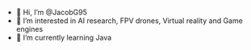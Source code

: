 - 👋 Hi, I’m @JacobG95
- 👀 I’m interested in AI research, FPV drones, Virtual reality and Game engines
- 🌱 I’m currently learning Java

<!---
JacobG95/JacobG95 is a ✨ special ✨ repository because its `README.md` (this file) appears on your GitHub profile.
You can click the Preview link to take a look at your changes.
--->

